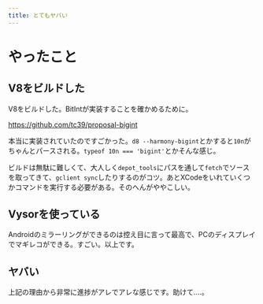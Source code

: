 ```yaml
---
title: とてもヤバい
---
```


# やったこと

## V8をビルドした

V8をビルドした。BitIntが実装することを確かめるために。

https://github.com/tc39/proposal-bigint

本当に実装されていたのですごかった。`d8 --harmony-bigint`とかすると`10n`がちゃんとパースされる。`typeof 10n === 'bigint'`とかそんな感じ。

ビルドは無駄に難しくて、大人しく`depot_tools`にパスを通して`fetch`でソースを取ってきて、`gclient sync`したりするのがコツ。あとXCodeをいれていくつかコマンドを実行する必要がある。そのへんがややこしい。

## Vysorを使っている

Androidのミラーリングができるのは控え目に言って最高で、PCのディスプレイでマギレコができる。すごい。以上です。

## ヤバい

上記の理由から非常に進捗がアレでアレな感じです。助けて‥‥。
